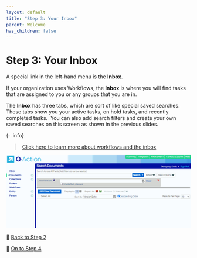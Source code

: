 ```yaml
---
layout: default
title: "Step 3: Your Inbox"
parent: Welcome
has_children: false
---
```

# Step 3: Your Inbox
A special link in the left-hand menu is the **Inbox**.

If your organization uses Workflows, the **Inbox** is where you will find tasks that are assigned to you or any groups that you are in.

The **Inbox** has three tabs, which are sort of like special saved searches. These tabs show you your active tasks, on hold tasks, and recently completed tasks.  You can also add search filters and create your own saved searches on this screen as shown in the previous slides.

{: .info}
> [Click here to learn more about workflows and the inbox](/docs/workflows-and-tasks/)


![](/assets/images/inbox.gif)

 [Back to Step 2](/getting-started/2-saved-search)

 [On to Step 4](/getting-started/4-organization)
